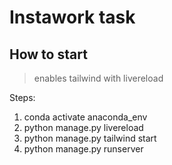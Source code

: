 # Instawork task 

## How to start 
> enables tailwind with livereload

Steps: 
1. conda activate anaconda_env
2. python manage.py livereload
3. python manage.py tailwind start
4. python manage.py runserver